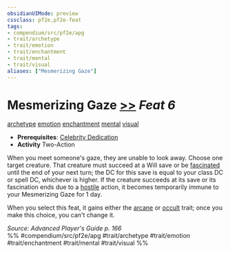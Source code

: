 ```yaml
---
obsidianUIMode: preview
cssclass: pf2e,pf2e-feat
tags:
- compendium/src/pf2e/apg
- trait/archetype
- trait/emotion
- trait/enchantment
- trait/mental
- trait/visual
aliases: ["Mesmerizing Gaze"]
---
```

# Mesmerizing Gaze  [>>](/rules/core-rulebook/chapter-9-playing-the-game.md#Actions "Two-Action") *Feat 6*  
[archetype](/rules/traits/archetype.md)  [emotion](/rules/traits/emotion.md)  [enchantment](/rules/traits/enchantment.md)  [mental](/rules/traits/mental.md)  [visual](/rules/traits/visual.md)  

- **Prerequisites**: [Celebrity Dedication](/compendium/feats/celebrity-dedication-apg.md)
- **Activity** Two-Action

When you meet someone's gaze, they are unable to look away. Choose one target creature. That creature must succeed at a Will save or be [fascinated](/rules/conditions.md#Fascinated) until the end of your next turn; the DC for this save is equal to your class DC or spell DC, whichever is higher. If the creature succeeds at its save or its fascination ends due to a [hostile](/rules/conditions.md#Hostile) action, it becomes temporarily immune to your Mesmerizing Gaze for 1 day.

When you select this feat, it gains either the [arcane](/rules/traits/arcane.md) or [occult](/rules/traits/occult.md) trait; once you make this choice, you can't change it.

*Source: Advanced Player's Guide p. 166*  
%% #compendium/src/pf2e/apg #trait/archetype #trait/emotion #trait/enchantment #trait/mental #trait/visual %%